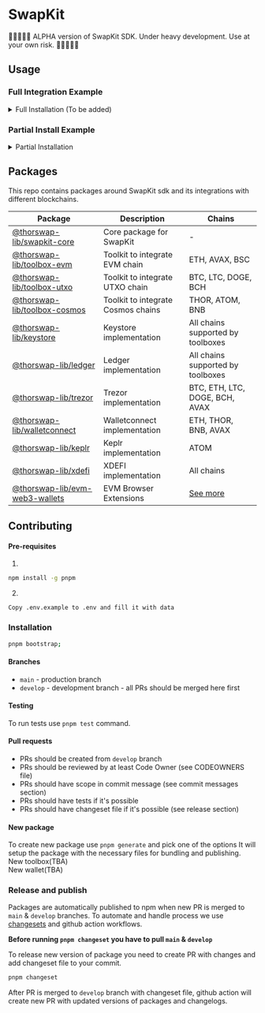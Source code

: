 # SwapKit

🚧🚧🚧🚧🚧
ALPHA version of SwapKit SDK. Under heavy development. Use at your own risk.
🚧🚧🚧🚧🚧

## Usage

### Full Integration Example

<details>
<summary>Full Installation (To be added)</summary>
</details>

### Partial Install Example

<details>
<summary>Partial Installation</summary>

If you want to install one part of SwapKit SDK, you can install it separate instances of wallets & toolboxes.
For example, if you want to use SwapKit SDK with EVM chains and Ledger wallet, you can install `@thorswap-lib/toolbox-evm`, `@thorswap-lib/ledger` and `@thorswap-lib/swapkit-core` packages.

<details>
<summary>pnpm</summary>

```bash
pnpm add @thorswap-lib/toolbox-evm @thorswap-lib/ledger @thorswap-lib/swapkit-core
```

</details>
<details>
<summary>yarn</summary>

```bash
yarn add @thorswap-lib/toolbox-evm @thorswap-lib/ledger @thorswap-lib/swapkit-core
```

</details>

<details>
<summary>npm</summary>

```bash
npm install @thorswap-lib/toolbox-evm @thorswap-lib/ledger @thorswap-lib/swapkit-core
```

</details>

#### Usage

Architecture of SwapKit SDK is pretty simple. It's based on the concept of toolboxes. Each toolbox is responsible for interacting with specific blockchain. For example, `@thorswap-lib/toolbox-evm` is responsible for interacting with ETH, AVAX, BSC, etc. Toolboxes are extending SwapKitCore instance with methods to interact with specific blockchain. SwapKitCore is responsible for managing wallets and providing unified interface for interacting with them. To extend SDK with wallet support you need to pass array of wallets to `extend` method. Wallets are responsible for interacting with specific wallet provider. After `extend` method is called, you can start connecting to wallets and interacting with them.

```typescript
import { Chain, FeeOption } from '@thorswap-lib/types';
import { SwapKitCore } from '@thorswap-lib/swapkit-core';
import { xdefiWallet } from '@thorswap-lib/xdefi';
import { evmWallet } from '@thorswap-lib/evm-web3-wallets';
import { keplr } from '@thorswap-lib/keplr';
import { keystoreWallet } from '@thorswap-lib/keystore';
import { ledgerWallet } from '@thorswap-lib/ledger';
import { trezorWallet } from '@thorswap-lib/trezor';
import { walletconnectWallet } from '@thorswap-lib/walletconnect';

const getSwapKitClient = () => {
  const client = new SwapKitCore()

  client.extend({
    config: {
      utxoApiKey: ''
      covalentApiKey: '',
      ethplorerApiKey: '',
      walletConnectProjectId: '',
    },
    wallets: [
      evmWallet, // MetaMask, BraveWallet, TrustWallet Web, Coinbase Wallet
      keplrWallet,
      keystoreWallet,
      ledgerWallet,
      trezorWallet,
      walletconnectWallet,
      xdefiWallet,
    ],
  });

  return SKClient;
}

// [44, 60, 2, 0, 0]
const llderivationPath = getDerivationPathFor({ chain: Chain.ETH, index: 2, type: 'ledgerLive' })
// [44, 60, 0, 0, 2]
const derivationPath = getDerivationPathFor({ chain: Chain.ETH, index: 2 })

const connectLedger = (chain: Chain) => {
  await getSwapKitClient().connectLedger(Chain.ETH, derivationPath)

  // { address: '0x...', balance: [], walletType: 'LEDGER' }
  const walletData = await getSwapKitClient().getWalletByChain(Chain.ETH)
}

// quoteRoute is returned from `/quote` API endpoint
// https://dev-docs.thorswap.net/aggregation-api/examples/Swap#fetch-quote
const quoteParams = (sender: string, recipient: string) => {
    sellAsset: 'ETH.THOR-0xa5f2211b9b8170f694421f2046281775e8468044',
    buyAsset: 'BTC.BTC',
    sellAmount: '1000',
    senderAddress: sender,
    recipientAddress: recipient
}

const baseUrl = `https://api.thorswap.net/aggregator`;
const paramsStr = new URLSearchParams(quoteParams).toString();

const fetchQuote = (sender: string, recipient: string) => {
  const params = quoteParams(sender, recipient)
  const paramsStr = new URLSearchParams(params).toString();

  return fetch(`${baseUrl}/tokens/quote?${paramsStr}`).then(res => res.json())
}

const swap = () => {
  const senderAddress = '0x3C44CdDdB6a900fa2b585dd299e03d12FA4293BC'
  const recipient = 'bc1qcalsdh8v03f5xztc04gzqlkqhx2y07dakv7f5c'
  const { routes } = fetchQuote()
  // select best route from routes -> it has `optimal` flag set to true
  const route = routes[0]

  if (getSwapKitClient().validateAddress({ chain: Chain.BTC, address: recipient })) {
    const txHash = await SKClient.swap({
      route,
      // Fee option multiplier -> it will be used if wallet supports gas calculation params
      feeOptionKey: FeeOption.Fastest,
      recipient
    })

    // txHash: '0x...'
  }
}

```

</details>

## Packages

This repo contains packages around SwapKit sdk and its integrations with different blockchains.

| Package                                                                 | Description                        | Chains                                            |
| ----------------------------------------------------------------------- | ---------------------------------- | ------------------------------------------------- |
| [@thorswap-lib/swapkit-core](./packages/swapkit/swapkit-core/README.md)         | Core package for SwapKit           | -                                                 |
| [@thorswap-lib/toolbox-evm](./packages/toolboxes/toolbox-evm/README.md)           | Toolkit to integrate EVM chain     | ETH, AVAX, BSC                                    |
| [@thorswap-lib/toolbox-utxo](./packages/toolboxes/toolbox-utxo/README.md)         | Toolkit to integrate UTXO chain    | BTC, LTC, DOGE, BCH                               |
| [@thorswap-lib/toolbox-cosmos](./packages/toolboxes/toolbox-cosmos/README.md)     | Toolkit to integrate Cosmos chains | THOR, ATOM, BNB                                   |
| [@thorswap-lib/keystore](./packages/wallets/keystore/README.md)                 | Keystore implementation            | All chains supported by toolboxes                 |
| [@thorswap-lib/ledger](./packages/wallets/ledger/README.md)                     | Ledger implementation              | All chains supported by toolboxes                 |
| [@thorswap-lib/trezor](./packages/wallets/trezor/README.md)                     | Trezor implementation              | BTC, ETH, LTC, DOGE, BCH, AVAX                    |
| [@thorswap-lib/walletconnect](./packages/wallets/walletconnect/README.md)       | Walletconnect implementation       | ETH, THOR, BNB, AVAX                              |
| [@thorswap-lib/keplr](./packages/wallets/keplr/README.md)                       | Keplr implementation               | ATOM                                              |
| [@thorswap-lib/xdefi](./packages/wallets/xdefi/README.md)                       | XDEFI implementation               | All chains                                        |
| [@thorswap-lib/evm-web3-wallets](./packages/wallets/evm-web3-wallets/README.md) | EVM Browser Extensions             | [See more](./packages/wallets/evm-web3-wallets/README.md) |

## Contributing

#### Pre-requisites

1.

```bash
npm install -g pnpm
```

2.

```pre
Copy .env.example to .env and fill it with data
```

### Installation

```bash
pnpm bootstrap;
```

#### Branches

- `main` - production branch
- `develop` - development branch - all PRs should be merged here first

#### Testing

To run tests use `pnpm test` command.

#### Pull requests

- PRs should be created from `develop` branch
- PRs should be reviewed by at least Code Owner (see CODEOWNERS file)
- PRs should have scope in commit message (see commit messages section)
- PRs should have tests if it's possible
- PRs should have changeset file if it's possible (see release section)

#### New package

To create new package use `pnpm generate` and pick one of the options
It will setup the package with the necessary files for bundling and publishing.
</br>
New toolbox(TBA)
</br>
New wallet(TBA)

### Release and publish

Packages are automatically published to npm when new PR is merged to `main` & `develop` branches.
To automate and handle process we use [changesets](https://github.com/changesets/changesets) and github action workflows.

<b>Before running `pnpm changeset` you have to pull `main` & `develop`</b>

To release new version of package you need to create PR with changes and add changeset file to your commit.

```bash
pnpm changeset
```

After PR is merged to `develop` branch with changeset file, github action will create new PR with updated versions of packages and changelogs.
